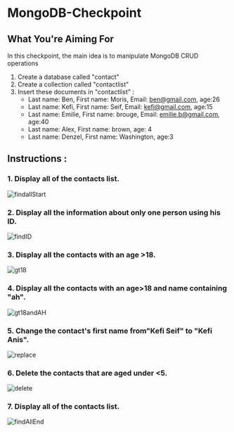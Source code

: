 # MongoDB-Checkpoint

 ## What You're Aiming For

In this checkpoint, the main idea is to manipulate MongoDB CRUD operations

   1. Create a database called "contact"
   2. Create a collection called "contactlist"
   3. Insert these documents  in "contactlist" :
        - Last name: Ben, First name: Moris, Email: ben@gmail.com, age:26
        - Last name: Kefi, First name: Seif, Email: kefi@gmail.com, age:15
        - Last name: Emilie, First name: brouge, Email: emilie.b@gmail.com, age:40
        - Last name: Alex, First name: brown, age: 4
        - Last name: Denzel, First name: Washington, age:3

## Instructions :

### 1. Display all of the contacts list.
![findallStart](https://github.com/user-attachments/assets/f1d7bf8a-90c8-49a7-a5c2-0831b5f2e8c6)

### 2. Display all the information about only one person using his ID.
![findID](https://github.com/user-attachments/assets/b53f2cc7-a3af-44be-bd29-cd955b23d0ba)

### 3. Display all the contacts with an age >18.
![gt18](https://github.com/user-attachments/assets/eb91706f-cb06-4de9-b507-7ef51da16495)

### 4. Display all the contacts with an age>18 and name containing "ah".
![gt18andAH](https://github.com/user-attachments/assets/cfabcbba-fa95-4c61-890e-6454c36ba8dc)

### 5. Change the contact's first name from"Kefi Seif" to "Kefi Anis".
![replace](https://github.com/user-attachments/assets/e2bc2d7c-cf57-4164-9671-ab5190459274)

### 6. Delete the contacts that are aged under <5.
![delete](https://github.com/user-attachments/assets/fe51ed02-82d5-48db-a450-a43e4def99cc)

### 7. Display all of the contacts list.
![findAllEnd](https://github.com/user-attachments/assets/8ff27670-64fe-44eb-9b41-76463a932d73)

       
